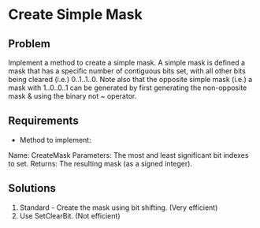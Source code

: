 ﻿# Create Simple Mask

## Problem
Implement a method to create a simple mask. A simple mask is defined a mask
 that has a specific number of contiguous bits set, with all other bits
being cleared (i.e.) 0..1..1..0. Note also that the opposite simple mask
(i.e.) a mask with 1..0..0..1 can be generated by first generating the
non-opposite mask & using the binary not ~ operator.

## Requirements

- Method to implement:  

Name: CreateMask
Parameters: The most and least significant bit indexes to set.
Returns: The resulting mask (as a signed integer).

## Solutions
1. Standard - Create the mask using bit shifting. (Very efficient)
2. Use SetClearBit. (Not efficient)
